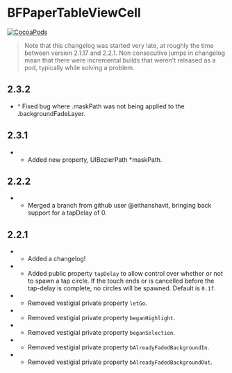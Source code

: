 BFPaperTableViewCell
====================
[![CocoaPods](https://img.shields.io/cocoapods/v/BFPaperTableViewCell.svg?style=flat)](https://github.com/bfeher/BFPaperTableViewCell)

> Note that this changelog was started very late, at roughly the time between version 2.1.17 and 2.2.1. Non consecutive jumps in changelog mean that there were incremental builds that weren't released as a pod, typically while solving a problem.



2.3.2
---------
+ ^ Fixed bug where .maskPath was not being applied to the .backgroundFadeLayer.


2.3.1
---------
+ + Added new property, UIBezierPath *maskPath.


2.2.2
---------
+ + Merged a branch from github user @eithanshavit, bringing back support for a tapDelay of 0.


2.2.1
---------
+ + Added a changelog!
+ + Added public property `tapDelay` to allow control over whether or not to spawn a tap circle. If the touch ends or is cancelled before the tap-delay is complete, no circles will be spawned. Default is `0.1f`.
+ - Removed vestigial private property `letGo`.
+ - Removed vestigial private property `beganHighlight`.
+ - Removed vestigial private property `beganSelection`.
+ - Removed vestigial private property `bAlreadyFadedBackgroundIn`.
+ - Removed vestigial private property `bAlreadyFadedBackgroundOut`.
